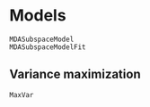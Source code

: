 # Models

```@docs
MDASubspaceModel
MDASubspaceModelFit
```

## Variance maximization

```@docs
MaxVar
```
